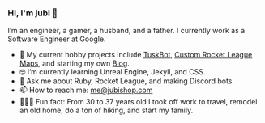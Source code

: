 ### Hi, I'm jubi 👋

I’m an engineer, a gamer, a husband, and a father.  I currently work as a Software Engineer at Google.

- 📱  My current hobby projects include [TuskBot](http://jubishop.com/TuskBot/), [Custom Rocket League Maps](https://steamcommunity.com/id/jubishop/myworkshopfiles/), and starting my own [Blog](http://artisanalsoftware.com).
- 🤓  I’m currently learning Unreal Engine, Jekyll, and CSS.
- 💬  Ask me about Ruby, Rocket League, and making Discord bots.
- 📫  How to reach me: me@jubishop.com
- 🚴🏽‍♀️  Fun fact: From 30 to 37 years old I took off work to travel, remodel an old home, do a ton of hiking, and start my family.
